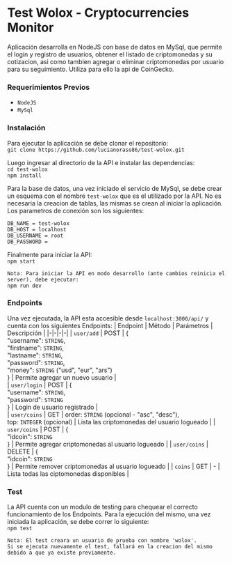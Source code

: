 # Test Wolox - Cryptocurrencies Monitor

Aplicación desarrolla en NodeJS con base de datos en MySql, que permite el login y registro de usuarios, obtener el listado de criptomonedas y su cotizacion, asi como tambien agregar o eliminar criptomonedas por usuario para su seguimiento. Utiliza para ello la api de CoinGecko.

### Requerimientos Previos

* `NodeJS`
* `MySql`

### Instalación 

Para ejecutar la aplicación se debe clonar el repositorio:<br />
`git clone https://github.com/lucianoraso86/test-wolox.git`

Luego ingresar al directorio de la API e instalar las dependencias:<br />
`cd test-wolox`<br />
`npm install`

Para la base de datos, una vez iniciado el servicio de MySql, se debe crear un esquema con el nombre `test-wolox` que es el utilizado por la API. No es necesaria la creacion de tablas, las mismas se crean al iniciar la aplicación. Los parametros de conexión son los siguientes:
```
DB_NAME = test-wolox
DB_HOST = localhost
DB_USERNAME = root 
DB_PASSWORD =
```
Finalmente para iniciar la API:<br />
`npm start`
```
Nota: Para iniciar la API en modo desarrollo (ante cambios reinicia el server), debe ejecutar:
npm run dev
```

### Endpoints

Una vez ejecutada, la API esta accesible desde `localhost:3000/api/` y cuenta con los siguientes Endpoints:
| Endpoint | Método | Parámetros | Descripción |
|-|-|-|-|
| `user/add` | POST | {<br /> "username": `STRING`,<br /> "firstname": `STRING`,<br /> "lastname": `STRING`,<br /> "password": `STRING`,<br /> "money": `STRING` ("usd", "eur", "ars") <br />} | Permite agregar un nuevo usuario |   
| `user/login`  | POST | {<br /> "username": `STRING`,  <br /> "password": `STRING`<br />} | Login de usuario registrado |                                                  
| `user/coins`  | GET | order: `STRING` (opcional - "asc", "desc"),<br /> top: `INTEGER` (opcional) | Lista las criptomonedas del usuario logueado |
| `user/coins` | POST | {<br /> "idcoin": `STRING` <br />} | Permite agregar criptomonedas al usuario logueado |
| `user/coins` | DELETE | {<br /> "idcoin": `STRING` <br />} | Permite remover criptomonedas al usuario logueado |
| `coins` | GET | - | Lista todas las ciptomonedas disponibles |     

### Test

La API cuenta con un modulo de testing para chequear el correcto funcionamiento de los Endpoints. Para la ejecución del mismo, una vez iniciada la aplicación, se debe correr lo siguiente: <br />
`npm test`
```
Nota: El test creara un usuario de prueba con nombre 'wolox'. 
Si se ejecuta nuevamente el test, fallará en la creacion del mismo debido a que ya existe previamente.
```
